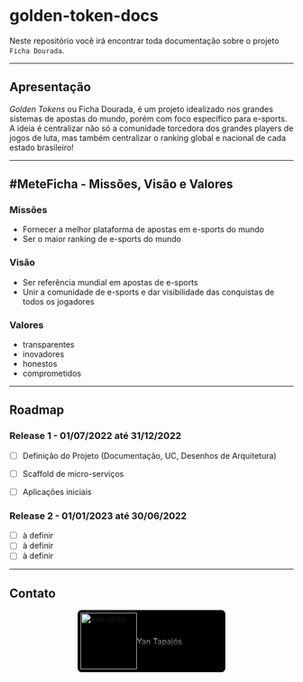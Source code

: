 # golden-token-docs

Neste repositório você irá encontrar toda documentação sobre o projeto `Ficha Dourada`.

---
## Apresentação

*Golden Tokens* ou Ficha Dourada, é um projeto idealizado nos grandes sistemas de apostas do mundo, porém com foco específico para e-sports. A ideia é centralizar não só a comunidade torcedora dos grandes players de jogos de luta, mas também centralizar o ranking global e nacional de cada estado brasileiro!

---
## \#MeteFicha - Missões, Visão e Valores

### Missões

 - Fornecer a melhor plataforma de apostas em e-sports do mundo
 - Ser o maior ranking de e-sports do mundo


### Visão

 - Ser referência mundial em apostas de e-sports
 - Unir a comunidade de e-sports e dar visibilidade das conquistas de todos os jogadores

### Valores

 - transparentes
 - inovadores
 - honestos
 - comprometidos

---
## Roadmap

### Release 1 - 01/07/2022 até 31/12/2022
 - [ ] Definição do Projeto (Documentação, UC, Desenhos de Arquitetura)
 - [ ] Scaffold de micro-serviços
 - [ ] Aplicações iniciais


### Release 2 - 01/01/2023 até 30/06/2022
 - [ ] à definir
 - [ ] à definir
 - [ ] à definir

 ---
 ## Contato

<div style="display: flex; background: black;
   align-items:center; margin: auto; width: 50%; border: 5px solid black; border-radius: 7px; padding: 10px vertical-align:middle;">
 <img src="https://images-wixmp-ed30a86b8c4ca887773594c2.wixmp.com/f/96e86aa9-c2ca-4a6c-be90-ce7eb4782d14/d6g9pep-30ff56b9-ba3a-4cee-8672-7cab5944ad13.png?token=eyJ0eXAiOiJKV1QiLCJhbGciOiJIUzI1NiJ9.eyJzdWIiOiJ1cm46YXBwOjdlMGQxODg5ODIyNjQzNzNhNWYwZDQxNWVhMGQyNmUwIiwiaXNzIjoidXJuOmFwcDo3ZTBkMTg4OTgyMjY0MzczYTVmMGQ0MTVlYTBkMjZlMCIsIm9iaiI6W1t7InBhdGgiOiJcL2ZcLzk2ZTg2YWE5LWMyY2EtNGE2Yy1iZTkwLWNlN2ViNDc4MmQxNFwvZDZnOXBlcC0zMGZmNTZiOS1iYTNhLTRjZWUtODY3Mi03Y2FiNTk0NGFkMTMucG5nIn1dXSwiYXVkIjpbInVybjpzZXJ2aWNlOmZpbGUuZG93bmxvYWQiXX0.UG-OPWRr6S3N3iMHl-GQwN2HfWghMbhA3o9HzciLNK4" alt="axe-chibi" width="100" />
 <a href="https://www.linkedin.com/in/yanbrandao/" style="background: -webkit-linear-gradient(#eee, #333); -webkit-background-clip: text; -webkit-text-fill-color: transparent;">Yan Tapajós</a>
 </div>